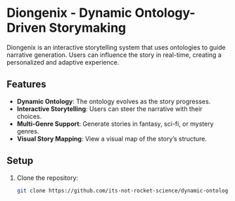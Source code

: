 # Diongenix - Dynamic Ontology-Driven Storymaking

Diongenix is an interactive storytelling system that uses ontologies to guide narrative generation. Users can influence the story in real-time, creating a personalized and adaptive experience.

## Features
- **Dynamic Ontology**: The ontology evolves as the story progresses.
- **Interactive Storytelling**: Users can steer the narrative with their choices.
- **Multi-Genre Support**: Generate stories in fantasy, sci-fi, or mystery genres.
- **Visual Story Mapping**: View a visual map of the story’s structure.

## Setup
1. Clone the repository:
   ```bash
   git clone https://github.com/its-not-rocket-science/dynamic-ontology-driven-storymaker.git

